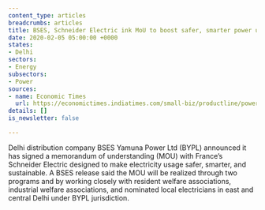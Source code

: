 ```yaml
---
content_type: articles
breadcrumbs: articles
title: BSES, Schneider Electric ink MoU to boost safer, smarter power usage
date: 2020-02-05 05:00:00 +0000
states:
- Delhi
sectors:
- Energy
subsectors:
- Power
sources:
- name: Economic Times
  url: https://economictimes.indiatimes.com/small-biz/productline/power-generation/bses-schneider-electric-ink-mou-to-boost-safer-smarter-power-usage/articleshow/73697283.cms
details: []
is_newsletter: false

---
```

Delhi distribution company BSES Yamuna Power Ltd (BYPL) announced it has signed a memorandum of understanding (MOU) with France’s Schneider Electric designed to make electricity usage safer, smarter, and sustainable. A BSES release said the MOU will be realized through two programs and by working closely with resident welfare associations, industrial welfare associations, and nominated local electricians in east and central Delhi under BYPL jurisdiction.
